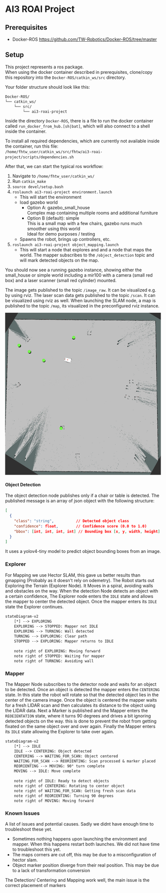 # AI3 ROAI Project

## Prerequisites

- Docker-ROS https://github.com/TW-Robotics/Docker-ROS/tree/master

## Setup

This project represents a ros package.\
When using the docker container described in prerequisites, clone/copy this repository into the `Docker-ROS/catkin_ws/src` directory.

Your folder structure should look like this:

```
Docker-ROS/
└── catkin_ws/
    └── src/
        └── ai3-roai-project
```

Inside the directory `Docker-ROS`, there is a file to run the docker container called `run_docker_from_hub.[sh|bat]`, which will also connect to a shell inside the container.

To install all required dependencies, which are currently not available inside the container, run this file:\
`/home/fhtw_user/catkin_ws/src/fhtw/ai3-roai-project/scripts/dependencies.sh`

After that, we can start the typical ros workflow:

1. Navigate to `/home/fhtw_user/catkin_ws/`
2. Run `catkin_make`
3. `source devel/setup.bash`
4. `roslaunch ai3-roai-project environment.launch`
   - This will start the environment
   - load gazebo world
     - Option A: gazebo_small_house\
       Complex map containing multiple rooms and additional furniture
     - Option B (default): simple\
       This is a small map with a few chairs, gazebo runs much smoother using this world\
       Ideal for demo purposes / testing
   - Spawns the robot, brings up controllers, etc.
5. `roslaunch ai3-roai-project object_mapping.launch`
   - This will start a node that explores and and a node that maps the world. The mapper subscribes to the `/object_detection` topic and will mark detected objects on the map.

You should now see a running gazebo instance, showing either the small_house or simple world including a mir100 with a camera (small red box) and a laser scanner (small red cylinder) mounted.

The image gets published to the topic `/image_raw`. It can be visualized e.g. by using rviz.
The laser scan data gets published to the topic `/scan`. It can be visualized using rviz as well.
When launching the SLAM node, a map is published to the topic `/map`, its visualized in the preconfigured rviz instance.

![Map Overview](map.png)

#### Object Detection

The object detection node publishes only if a chair or table is detected. The published message is an array of json object with the following structure:

```json
[
  {
    "class": "string",          // Detected object class
    "confidence": float,        // Confidence score (0.0 to 1.0)
    "bbox": [int, int, int, int] // Bounding box [x, y, width, height]
  }
]
```

It uses a yolov4-tiny model to predict object bounding boxes from an image.

### Explorer

For Mapping we use Hector SLAM, this gave us better results than gmapping (Probably as it doesn't rely on odemetry).
The Robot starts out Exploring the Terrain (Explorer Node). It Moves in a spiral, avoiding walls and obstacles on the way.
When the detection Node detects an object with a certain confidence, The Explorer node enters the `IDLE` state and allows the mapper to center the detected object. Once the mapper enters its `IDLE` state the Explorer continues.

```mermaid
stateDiagram-v2
    [*] --> EXPLORING
    EXPLORING --> STOPPED: Mapper not IDLE
    EXPLORING --> TURNING: Wall detected
    TURNING --> EXPLORING: Clear path
    STOPPED --> EXPLORING: Mapper returns to IDLE

    note right of EXPLORING: Moving forward
    note right of STOPPED: Waiting for mapper
    note right of TURNING: Avoiding wall
```

### Mapper

The Mapper Node subscribes to the detector node and waits for an object to be detected. Once an object is detected the mapper enters the `CENTERING` state. In this state the robot will rotate so that the detected object lies in the center of the camera image. Once the object is centered the mapper waits for a fresh LIDAR scan and then calculates its distance to the object using the LIDAR data. Next a Marker is published and the Mapper enters the `REOEIENTATION` state, where it turns 90 degrees and drives a bit ignoring detected objects on the way. this is done to prevent the robot from getting fixated on the same object over and over again. Finally the Mapper enters its `IDLE` state allowing the Explorer to take over again.

```mermaid
stateDiagram-v2
    [*] --> IDLE
    IDLE --> CENTERING: Object detected
    CENTERING --> WAITING_FOR_SCAN: Object centered
    WAITING_FOR_SCAN --> REORIENTING: Scan processed & marker placed
    REORIENTING --> MOVING: 90° turn complete
    MOVING --> IDLE: Move complete

    note right of IDLE: Ready to detect objects
    note right of CENTERING: Rotating to center object
    note right of WAITING_FOR_SCAN: Getting fresh scan data
    note right of REORIENTING: Turning 90 degrees
    note right of MOVING: Moving forward
```

### Known Issues

A list of issues and potential causes. Sadly we didnt have enough time to troubleshoot these yet.

- Sometimes nothing happens upon launching the environment and mapper. When this happens restart both launches. We did not have time to troubleshoot this yet.
- The maps corners are cut off, this may be due to a misconfiguration of hector slam.
- Object marker position diverge from their real position. This may be due to a lack of transformation conversion

The Detection/ Centering and Mapping work well, the main issue is the correct placement of markers
